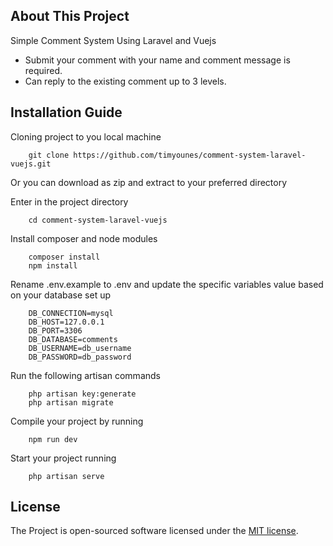 ## About This Project

Simple Comment System Using Laravel and Vuejs

- Submit your comment with your name and comment message is required.
- Can reply to the existing comment up to 3 levels.

## Installation Guide

Cloning project to you local machine
```
	git clone https://github.com/timyounes/comment-system-laravel-vuejs.git
```
Or you can download as zip and extract to your preferred directory

Enter in the project directory
```
	cd comment-system-laravel-vuejs
```

Install composer and node modules
```
	composer install
	npm install
```
Rename .env.example to .env and update the specific variables value based on your database set up
```
	DB_CONNECTION=mysql
	DB_HOST=127.0.0.1
	DB_PORT=3306
	DB_DATABASE=comments
	DB_USERNAME=db_username
	DB_PASSWORD=db_password
```

Run the following artisan commands
```
	php artisan key:generate
	php artisan migrate
```

Compile your project by running
```
	npm run dev
```

Start your project running
```
	php artisan serve
```
## License

The Project is open-sourced software licensed under the [MIT license](https://opensource.org/licenses/MIT).
